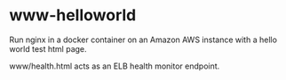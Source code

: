 # www-helloworld
Run nginx in a docker container on an Amazon AWS instance with a hello world test html page.

www/health.html acts as an ELB health monitor endpoint.
